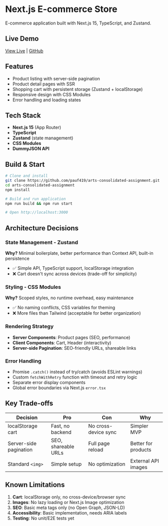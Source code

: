 # Next.js E-commerce Store

E-commerce application built with Next.js 15, TypeScript, and Zustand.

## Live Demo

[View Live](https://arts-consolidated-assignment.vercel.app) | [GitHub](https://github.com/pauf419/arts-consolidated-assignment.git)

## Features

- Product listing with server-side pagination
- Product detail pages with SSR
- Shopping cart with persistent storage (Zustand + localStorage)
- Responsive design with CSS Modules
- Error handling and loading states

## Tech Stack

- **Next.js 15** (App Router)
- **TypeScript**
- **Zustand** (state management)
- **CSS Modules**
- **DummyJSON API**

## Build & Start

```bash
# Clone and install
git clone https://github.com/pauf419/arts-consolidated-assignment.git
cd arts-consolidated-assignment
npm install

# Build and run application
npm run build && npm run start

# Open http://localhost:3000
```

## Architecture Decisions

### State Management - Zustand

**Why?** Minimal boilerplate, better performance than Context API, built-in persistence

- ✅ Simple API, TypeScript support, localStorage integration
- ❌ Cart doesn't sync across devices (trade-off for simplicity)

### Styling - CSS Modules

**Why?** Scoped styles, no runtime overhead, easy maintenance

- ✅ No naming conflicts, CSS variables for theming
- ❌ More files than Tailwind (acceptable for better organization)

### Rendering Strategy

- **Server Components**: Product pages (SEO, performance)
- **Client Components**: Cart, Header (interactivity)
- **Server-side Pagination**: SEO-friendly URLs, shareable links

### Error Handling

- Promise `.catch()` instead of try/catch (avoids ESLint warnings)
- Custom `fetchWithRetry` function with timeout and retry logic
- Separate error display components
- Global error boundaries via Next.js `error.tsx`

## Key Trade-offs

| Decision               | Pro                 | Con                  | Why                 |
| ---------------------- | ------------------- | -------------------- | ------------------- |
| localStorage cart      | Fast, no backend    | No cross-device sync | Simpler MVP         |
| Server-side pagination | SEO, shareable URLs | Full page reload     | Better for products |
| Standard `<img>`       | Simple setup        | No optimization      | External API images |

## Known Limitations

1. **Cart**: localStorage only, no cross-device/browser sync
2. **Images**: No lazy loading or Next.js Image optimization
3. **SEO**: Basic meta tags only (no Open Graph, JSON-LD)
4. **Accessibility**: Basic implementation, needs ARIA labels
5. **Testing**: No unit/E2E tests yet
